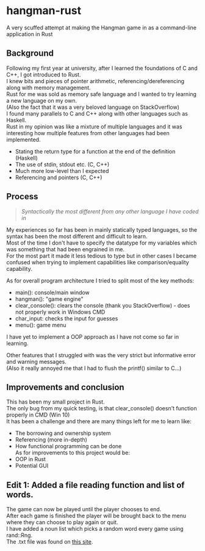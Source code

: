 # hangman-rust
A very scuffed attempt at making the Hangman game in as a command-line application in Rust

## Background
Following my first year at university, after I learned the foundations of C and C++, I got introduced to Rust.   
I knew bits and pieces of pointer arithmetic, referencing/dereferencing along with memory management.  
Rust for me was sold as memory safe language and I wanted to try learning a new language on my own.  
(Also the fact that it was a very beloved language on StackOverflow)  
I found many parallels to C and C++ along with other languages such as Haskell.   
Rust in my opinion was like a mixture of multiple languages and it was interesting how multiple features from other languages had been implemented.  
- Stating the return type for a function at the end of the definition (Haskell)
- The use of stdin, stdout etc. (C, C++)
- Much more low-level than I expected
- Referencing and pointers (C, C++)

## Process
> *Syntactically the most different from any other language I have coded in*

My experiences so far has been in mainly statically typed languages, so the syntax has been the most different and difficult to learn.  
Most of the time I don't have to specify the datatype for my variables which was something that had been engrained in me.   
For the most part it made it less tedious to type but in other cases I became confused when trying to implement capabilities like comparison/equality capability.  

As for overall program architecture I tried to split most of the key methods:
- main(): console/main window
- hangman(): "game engine"
- clear_console(): clears the console (thank you StackOverflow) - does not properly work in Windows CMD
- char_input: checks the input for guesses
- menu(): game menu

I have yet to implement a OOP approach as I have not come so far in learning.  

Other features that I struggled with was the very strict but informative error and warning messages.  
(Also it really annoyed me that I had to flush the printf() similar to C...)

## Improvements and conclusion
This has been my small project in Rust.  
The only bug from my quick testing, is that clear_console() doesn't function properly in CMD (Win 10)  
It has been a challenge and there are many things left for me to learn like:
- The borrowing and ownership system
- Referencing (more in-depth)
- How functional programming can be done  
As for improvements to this project would be:
- OOP in Rust
- Potential GUI

## Edit 1: Added a file reading function and list of words.  
The game can now be played until the player chooses to end.   
After each game is finished the player will be brought back to the menu where they can choose to play again or quit.  
I have added a noun list which picks a random word every game using rand::Rng.  
The .txt file was found on [this site](http://www.desiquintans.com/nounlist).  
